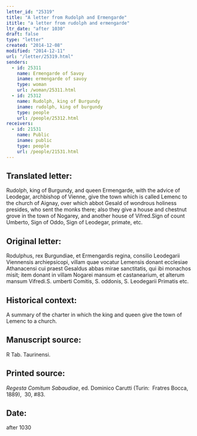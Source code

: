 ```yaml
---
letter_id: "25319"
title: "A letter from Rudolph and Ermengarde"
ititle: "a letter from rudolph and ermengarde"
ltr_date: "after 1030"
draft: false
type: "letter"
created: "2014-12-08"
modified: "2014-12-11"
url: "/letter/25319.html"
senders:
  - id: 25311
    name: Ermengarde of Savoy
    iname: ermengarde of savoy
    type: woman
    url: /woman/25311.html
  - id: 25312
    name: Rudolph, king of Burgundy
    iname: rudolph, king of burgundy
    type: people
    url: /people/25312.html
receivers:
  - id: 21531
    name: Public
    iname: public
    type: people
    url: /people/21531.html
---
```

<h2> Translated letter:</h2><p>Rudolph, king of Burgundy, and queen Ermengarde, with the advice of Leodegar, archbishop of Vienne, give the town which is called Lemenc to the church of Aignay, over which abbot Gesald of wondrous holiness presides, who sent the monks there; also they give a house and chestnut grove in the town of Nogarey, and another house of Vifred.Sign of count Umberto, Sign of Oddo, Sign of Leodegar, primate, etc.</p><h2 class="mt-4"> Original letter:</h2><p>Rodulphus, rex Burgundiae, et Ermengardis regina, consilio Leodegarii Viennensis archiepsicopi, villam quae vocatur Lemensis donant ecclesiae Athanacensi cui praest Gesaldus abbas mirae sanctitatis, qui ibi monachos misit; item donant in villam Nogarei mansum et castanearium, et alterum mansum Vifredi.S. umberti Comitis, S. oddonis, S. Leodegarii Primatis etc.</p><h2 class="mt-4"> Historical context:</h2><p>A summary of the charter in which the king and queen give the town of Lemenc to a church.</p><h2 class="mt-4"> Manuscript source:</h2><p>R Tab. Taurinensi.&nbsp;</p><h2 class="mt-4"> Printed source:</h2><p><i><span>Regesta Comitum Sabaudiae</span></i><span>, ed. Dominico Carutti (Turin:&nbsp; Fratres Bocca, 1889), &nbsp;30, #83.</span></p><h2 class="mt-4"> Date:</h2>after 1030